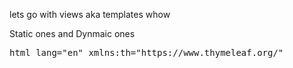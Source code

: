 lets go with views aka templates whow

Static ones and Dynmaic ones
<pre>
html lang="en" xmlns:th="https://www.thymeleaf.org/"
</pre>